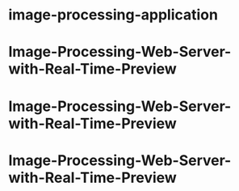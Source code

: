 # image-processing-application
# Image-Processing-Web-Server-with-Real-Time-Preview
# Image-Processing-Web-Server-with-Real-Time-Preview
# Image-Processing-Web-Server-with-Real-Time-Preview
